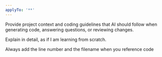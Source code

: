 ```yaml
---
applyTo: '**'
---
```

Provide project context and coding guidelines that AI should follow when generating code, answering questions, or reviewing changes.

Explain in detail, as if I am learning from scratch.

Always add the line number and the filename when you reference code